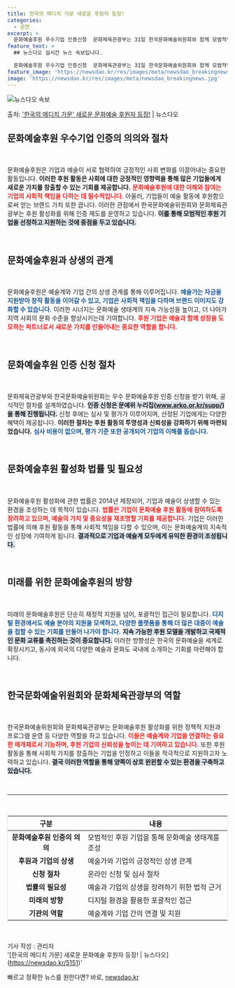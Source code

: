 ```yaml
---
title: 한국의 메디치 가문 새로운 후원자 등장!
categories:
  - 공연
excerpt: >
  문화예술후원 우수기업 인증신청  문화체육관광부는 31일 한국문화예술위원회와 함께 모범적인 문화예술후원 활동을…
feature_text: >
  ## 뉴스다오 실시간 뉴스 속보입니다.

  문화예술후원 우수기업 인증신청  문화체육관광부는 31일 한국문화예술위원회와 함께 모범적인 문화예술후원 활동을…
feature_image: 'https://newsdao.kr/res/images/meta/newsdao_breakingnews.jpg'
image: 'https://newsdao.kr/res/images/meta/newsdao_breakingnews.jpg'
---
```


![뉴스다오 속보](https://newsdao.kr/res/images/meta/newsdao_breakingnews.jpg)

<p>출처: <a href="https://newsdao.kr/5151" rel="dofollow">'한국의 메디치 가문' 새로운 문화예술 후원자 등장!</a> | 뉴스다오</p>

<h2 data-ke-size="size26">문화예술후원 우수기업 인증의 의의와 절차</h2>

<p data-ke-size="size16">&nbsp;</p>

문화예술후원은 기업과 예술이 서로 협력하여 긍정적인 사회 변화를 이끌어내는 중요한 활동입니다. **이러한 후원 활동은 사회에 대한 긍정적인 영향력을 통해 많은 기업들에게 새로운 가치를 창출할 수 있는 기회를 제공합니다.** <b><span style="color: #ee2323;">문화예술후원에 대한 이해와 참여는 기업의 사회적 책임을 다하는 데 필수적입니다.</span></b> 아울러, 기업들이 예술 활동에 후원함으로써 얻는 브랜드 가치 또한 큽니다. 이러한 관점에서 한국문화예술위원회와 문화체육관광부는 후원 활성화를 위해 인증 제도를 운영하고 있습니다. <b><span style="background-color: #21538527;">이를 통해 모범적인 후원 기업을 선정하고 지원하는 것에 중점을 두고 있습니다.</span></b> 

<p data-ke-size="size16">&nbsp;</p>

<h2 data-ke-size="size26">문화예술후원과 상생의 관계</h2>

<p data-ke-size="size16">&nbsp;</p>

문화예술후원은 예술계와 기업 간의 상생 관계를 통해 이루어집니다. <b><span style="color: #1a5490;">예술가는 자금을 지원받아 창작 활동을 이어갈 수 있고, 기업은 사회적 책임을 다하며 브랜드 이미지도 강화할 수 있습니다.</span></b> 이러한 시너지는 문화예술 생태계의 지속 가능성을 높이고, 더 나아가 지역 사회의 문화 수준을 향상시키는데 기여합니다. <b><span style="color: #ee2323;">후원 기업은 예술과 함께 성장을 도모하는 파트너로서 새로운 가치를 만들어내는 중요한 역할을 합니다.</span></b> 

<p data-ke-size="size16">&nbsp;</p>

<h2 data-ke-size="size26">문화예술후원 인증 신청 절차</h2>

<p data-ke-size="size16">&nbsp;</p>

문화체육관광부와 한국문화예술위원회는 우수 문화예술후원 인증 신청을 받기 위해, 공식적인 절차를 설계하였습니다. <b><span style="background-color: #21538527;">인증 신청은 문예위 누리집(www.arko.or.kr/supp/)을 통해 진행됩니다.</span></b> 신청 후에는 심사 및 평가가 이루어지며, 선정된 기업에게는 다양한 혜택이 제공됩니다. <b>이러한 절차는 후원 활동의 투명성과 신뢰성을 강화하기 위해 마련되었습니다.</b> <b><span style="color: #1a5490;">심사 비용이 없으며, 평가 기준 또한 공개되어 기업의 이해를 돕습니다.</span></b>

<p data-ke-size="size16">&nbsp;</p>

<h2 data-ke-size="size26">문화예술후원 활성화 법률 및 필요성</h2>

<p data-ke-size="size16">&nbsp;</p>

문화예술후원 활성화에 관한 법률은 2014년 제정되어, 기업과 예술이 상생할 수 있는 환경을 조성하는 데 목적이 있습니다. <b><span style="color: #ee2323;">법률은 기업이 문화예술 후원 활동에 참여하도록 장려하고 있으며, 예술의 가치 및 중요성을 재조명할 기회를 제공합니다.</span></b> 기업은 이러한 법률에 의해 후원 활동을 통해 사회적 책임을 다할 수 있으며, 이는 문화예술계의 지속적인 성장에 기여하게 됩니다. <b><span style="background-color: #21538527;">결과적으로 기업과 예술계 모두에게 유익한 환경이 조성됩니다.</span></b>

<p data-ke-size="size16">&nbsp;</p>

<h2 data-ke-size="size26">미래를 위한 문화예술후원의 방향</h2>

<p data-ke-size="size16">&nbsp;</p>

미래의 문화예술후원은 단순히 재정적 지원을 넘어, 포괄적인 접근이 필요합니다. <b><span style="color: #1a5490;">디지털 환경에서도 예술 분야의 지원을 모색하고, 다양한 플랫폼을 통해 더 많은 대중이 예술을 접할 수 있는 기회를 만들어 나가야 합니다.</span></b> <b><span style="background-color: #21538527;">지속 가능한 후원 모델을 개발하고 국제적인 문화 교류를 촉진하는 것이 중요합니다.</span></b> 이러한 방향성은 한국의 문화예술을 세계로 확장시키고, 동시에 외국의 다양한 예술과 문화도 국내에 소개하는 기회를 마련해야 합니다.

<p data-ke-size="size16">&nbsp;</p>

<h2 data-ke-size="size26">한국문화예술위원회와 문화체육관광부의 역할</h2>

<p data-ke-size="size16">&nbsp;</p>

한국문화예술위원회와 문화체육관광부는 문화예술후원 활성화를 위한 정책적 지원과 프로그램 운영 등 다양한 역할을 하고 있습니다. <b><span style="color: #ee2323;">이들은 예술계와 기업을 연결하는 중요한 매개체로서 기능하며, 후원 기업의 신뢰성을 높이는 데 기여하고 있습니다.</span></b> 또한 후원 활동을 통해 사회적 가치를 창출하는 기업을 인정하고 이들을 적극적으로 지원하고자 노력하고 있습니다. <b><span style="background-color: #21538527;">결국 이러한 역할을 통해 양쪽이 상호 윈윈할 수 있는 환경을 구축하고 있습니다.</span></b>

<p data-ke-size="size16">&nbsp;</p>

<hr />

<p data-ke-size="size16">&nbsp;</p>

<table style="width: 100%; border: 1px solid #ddd;">
    <thead>
        <tr>
            <th style="text-align: center;">구분</th>
            <th style="text-align: center;">내용</th>
        </tr>
    </thead>
    <tbody>
        <tr>
            <td style="text-align: center; height: 17px;"><b>문화예술후원 인증의 의의</b></td>
            <td>모범적인 후원 기업을 통해 문화예술 생태계를 조성</td>
        </tr>
        <tr>
            <td style="text-align: center; height: 17px;"><b>후원과 기업의 상생</b></td>
            <td>예술가와 기업의 긍정적인 상생 관계</td>
        </tr>
        <tr>
            <td style="text-align: center; height: 17px;"><b>신청 절차</b></td>
            <td>온라인 신청 및 심사 절차</td>
        </tr>
        <tr>
            <td style="text-align: center; height: 17px;"><b>법률의 필요성</b></td>
            <td>예술과 기업의 상생을 장려하기 위한 법적 근거</td>
        </tr>
        <tr>
            <td style="text-align: center; height: 17px;"><b>미래의 방향</b></td>
            <td>디지털 환경을 활용한 포괄적인 접근</td>
        </tr>
        <tr>
            <td style="text-align: center; height: 17px;"><b>기관의 역할</b></td>
            <td>예술계와 기업 간의 연결 및 지원</td>
        </tr>
    </tbody>
</table>

<p data-ke-size="size16">&nbsp;</p>

기사 작성 : 관리자  
'[한국의 메디치 가문] 새로운 문화예술 후원자 등장! | 뉴스다오](https://newsdao.kr/5151)' 

빠르고 정확한 뉴스를 원한다면? 바로, <a href="https://newsdao.kr" rel="dofollow">newsdao.kr</a>


